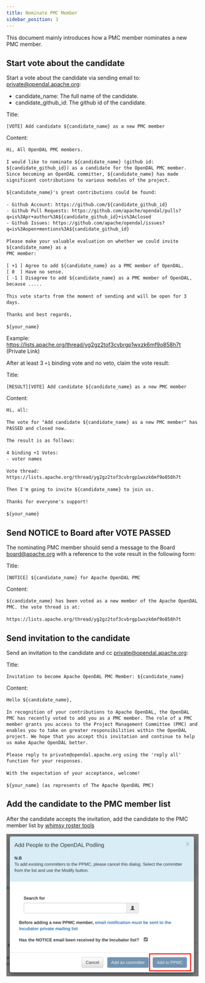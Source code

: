 ```yaml
---
title: Nominate PMC Member
sidebar_position: 3
---
```


This document mainly introduces how a PMC member nominates a new PMC member.

## Start vote about the candidate

Start a vote about the candidate via sending email to: <private@opendal.apache.org>:

- candidate_name: The full name of the candidate.
- candidate_github_id: The github id of the candidate.

Title:

```
[VOTE] Add candidate ${candidate_name} as a new PMC member
```

Content:

```
Hi, All OpenDAL PMC members.
  
I would like to nominate ${candidate_name} (github id: ${candidate_github_id}) as a candidate for the OpenDAL PMC member. Since becoming an OpenDAL committer, ${candidate_name} has made significant contributions to various modules of the project.

${candidate_name}'s great contributions could be found:

- Github Account: https://github.com/${candidate_github_id}
- Github Pull Requests: https://github.com/apache/opendal/pulls?q=is%3Apr+author%3A${candidate_github_id}+is%3Aclosed
- Github Issues: https://github.com/apache/opendal/issues?q=is%3Aopen+mentions%3A${candidate_github_id}

Please make your valuable evaluation on whether we could invite ${candidate_name} as a
PMC member:

[ +1 ] Agree to add ${candidate_name} as a PMC member of OpenDAL.
[ 0  ] Have no sense.
[ -1 ] Disagree to add ${candidate_name} as a PMC member of OpenDAL, because .....

This vote starts from the moment of sending and will be open for 3 days.
 
Thanks and best regards,

${your_name}
```

Example: <https://lists.apache.org/thread/yg2gz2tof3cvbrgp1wxzk6mf9o858h7t> (Private Link)

After at least 3 `+1` binding vote and no veto, claim the vote result:

Title:

```
[RESULT][VOTE] Add candidate ${candidate_name} as a new PMC member
```

Content:

```
Hi, all:

The vote for "Add candidate ${candidate_name} as a new PMC member" has PASSED and closed now.

The result is as follows:

4 binding +1 Votes:
- voter names

Vote thread: https://lists.apache.org/thread/yg2gz2tof3cvbrgp1wxzk6mf9o858h7t

Then I'm going to invite ${candidate_name} to join us.

Thanks for everyone's support!

${your_name}
```

## Send NOTICE to Board after VOTE PASSED

The nominating PMC member should send a message to the Board <board@apache.org> with a reference to the vote result in the following form:

Title:

```
[NOTICE] ${candidate_name} for Apache OpenDAL PMC
```

Content:

```
${candidate_name} has been voted as a new member of the Apache OpenDAL PMC. the vote thread is at: 

https://lists.apache.org/thread/yg2gz2tof3cvbrgp1wxzk6mf9o858h7t
```

## Send invitation to the candidate

Send an invitation to the candidate and cc <private@opendal.apache.org>:

Title:

```
Invitation to become Apache OpenDAL PMC Member: ${candidate_name}
```

Content:

```
Hello ${candidate_name},

In recognition of your contributions to Apache OpenDAL, the OpenDAL PMC has recently voted to add you as a PMC member. The role of a PMC member grants you access to the Project Management Committee (PMC) and enables you to take on greater responsibilities within the OpenDAL project. We hope that you accept this invitation and continue to help us make Apache OpenDAL better.

Please reply to private@opendal.apache.org using the 'reply all' function for your responses.

With the expectation of your acceptance, welcome!

${your_name} (as represents of The Apache OpenDAL PMC)
```

## Add the candidate to the PMC member list

After the candidate accepts the invitation, add the candidate to the PMC member list by [whimsy roster tools](https://whimsy.apache.org/roster/committee/opendal)

![](roster-add-pmc-member.png)
